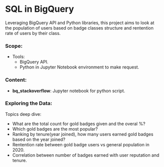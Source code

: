 # SQL in BigQuery
Leveraging BigQuery API and Python libraries, this project aims to look at the population of users based on badge classes structure and rentention rate of users by their class. 

### Scope:
* Tools:
    * BigQuery API.
    * Python in Jupyter Notebook environment to make request.

### Content:
* __bq_stackoverflow__: Jupyter notebook for python script. 

### Exploring the Data:
Topics deep dive: 
- What are the total count for gold badges given and the overal %?
- Which gold badges are the most popular?
- Ranking by tenure(year joined), how many users earned gold badges based on the year joined?
- Rentention rate between gold badge users vs general population in 2020.
- Correlation between number of badges earned with user reputation and tenure. 